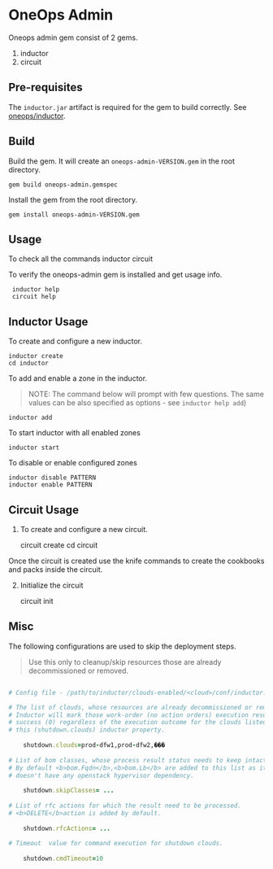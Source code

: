 OneOps Admin
===============

Oneops admin gem consist of 2 gems.

1. inductor
2. circuit

Pre-requisites
-----
The `inductor.jar` artifact is required for the gem to build correctly. See [oneops/inductor](https://github.com/oneops/inductor).

Build
-----


Build the gem. It will create an `oneops-admin-VERSION.gem` in the root directory.

	gem build oneops-admin.gemspec
	
Install the gem from the root directory.

	gem install oneops-admin-VERSION.gem
	

Usage
-----

To check all the commands 
	inductor
	circuit
	
	
To verify the oneops-admin gem is installed and get usage info.

	 inductor help
	 circuit help
	

Inductor Usage
-----

To create and configure a new inductor.

	inductor create
	cd inductor

	
To add and enable a zone in the inductor.
> NOTE: The command below will prompt with few questions. The same values can be also specified as options - see `inductor help add`)

	inductor add
	

To start inductor with all enabled zones

	inductor start


To disable or enable configured zones

	inductor disable PATTERN
	inductor enable PATTERN
	
	
Circuit Usage
----

1. To create and configure a new circuit.

	circuit create
	cd circuit
	
Once the circuit is created use the knife commands to create the cookbooks and packs inside the circuit.


2. Initialize the circuit 

	circuit init
	
	

Misc
----

The following configurations are used to skip the deployment steps. 
> Use this only to cleanup/skip resources those are already decommissioned or removed.

```ruby

# Config file - /path/to/inductor/clouds-enabled/<cloud>/conf/inductor.properties

# The list of clouds, whose resources are already decommissioned or removed.
# Inductor will mark those work-order (no action orders) execution result as
# success (0) regardless of the execution outcome for the clouds listed in
# this (shutdown.clouds) inductor property.
     
    shutdown.clouds=prod-dfw1,prod-dfw2,���
     
# List of bom classes, whose process result status needs to keep intact.
# By default <b>bom.Fqdn</b>,<b>bom.Lb</b> are added to this list as it
# doesn't have any openstack hypervisor dependency.
    
    shutdown.skipClasses= ...  
    
# List of rfc actions for which the result need to be processed.
# <b>DELETE</b>action is added by default.
    
    shutdown.rfcActions= ...  
  
# Timeout  value for command execution for shutdown clouds.
    
    shutdown.cmdTimeout=10

```

